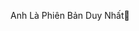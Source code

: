 Anh Là Phiên Bản Duy Nhất💙
<!---
HLNHTTC203996/HLNHTTC203996 is a ✨ special ✨ repository because its `README.md` (this file) appears on your GitHub profile.
You can click the Preview link to take a look at your changes.
---
